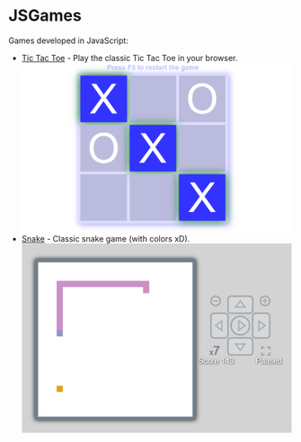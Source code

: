 # JSGames
Games developed in JavaScript:
- [Tic Tac Toe](tic-tac-toe "Source files") - Play the classic Tic Tac Toe in your browser.
![Tic Tac Toe image](img/tic-tac-toe.png "Game")
- [Snake](snake "Source files") - Classic snake game (with colors xD).
![Snake image](img/Snake.png)